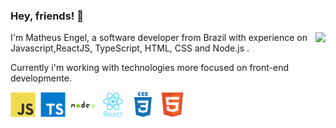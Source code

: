 ### Hey, friends! 👋
<!-- I'm Software developer -->

<img align="right" height="200" src="https://github.com/rajput2107/rajput2107/blob/master/Assets/Developer.gif"/>

<!-- - 🚀 Buscando sempre evoluir pelo menos 0.1% cada dia.    
- 💻 Minha stack: HTML, Javascript e CSS.   
- 📘 Estudando: Node.js, React.js & Typescript.    
- 💬 Sobre mim: Apaixonado por tecnologia e inovações.   
- 📫 matheusribeiroengel@outlook.com
- [LinkedIn](https://www.linkedin.com/in/engeldev/) -->

I'm Matheus Engel, a software developer from Brazil with experience on Javascript,ReactJS, TypeScript, HTML, CSS and Node.js
.

Currently i'm working with technologies more focused on front-end developmente.

<img  src="https://github.com/devicons/devicon/blob/master/icons/javascript/javascript-original.svg"  title="JavaScript"  alt="JavaScript"  width="40"  height="40"/>&nbsp;
<img  src="https://github.com/devicons/devicon/blob/master/icons/typescript/typescript-original.svg"  title="TypeScript"  alt="TypeScript"  width="40"  height="40"/>&nbsp;
<img  src="https://github.com/devicons/devicon/blob/master/icons/nodejs/nodejs-original-wordmark.svg"  title="NodeJS"  alt="NodeJS"  width="40"  height="40"/>&nbsp;
<img  src="https://github.com/devicons/devicon/blob/master/icons/react/react-original-wordmark.svg"  title="React"  alt="React"  width="40"  height="40"/>&nbsp;
<img  src="https://github.com/devicons/devicon/blob/master/icons/css3/css3-plain-wordmark.svg"  title="CSS3"  alt="CSS"  width="40"  height="40"/>&nbsp;
<img  src="https://github.com/devicons/devicon/blob/master/icons/html5/html5-original.svg"  title="HTML5"  alt="HTML"  width="40"  height="40"/>&nbsp;
